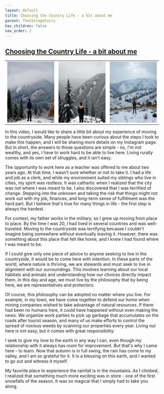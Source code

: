 ```yaml
---
layout: default
title: Choosing the Country Life - a bit about me
parent: TheCottageFairy
has_children: false
nav_order: 2
---
```


## [Choosing the Country Life - a bit about me](https://www.youtube.com/watch?v=Vb6xitXKQDs)

<div>
<table align="center">
	<tr>
		<td align="center">
			<img src="../../assets/cottage_fairy_ai_generated_photos/Choosing_the_Country_Life_-_a_bit_about_me-[Vb6xitXKQDs]/generated_00.png" height="200" width="200"/>
		</td>
		<td align="center">
			<img src="../../assets/cottage_fairy_ai_generated_photos/Choosing_the_Country_Life_-_a_bit_about_me-[Vb6xitXKQDs]/generated_01.png" height="200" width="200"/>
		</td>
		<td align="center">
			<img src="../../assets/cottage_fairy_ai_generated_photos/Choosing_the_Country_Life_-_a_bit_about_me-[Vb6xitXKQDs]/generated_02.png" height="200" width="200"/>
		</td>
	</tr>
</table>
</div>

In this video, I would like to share a little bit about my experience of moving to the countryside. Many people have been curious about the steps I took to make this happen, and I will be sharing more details on my Instagram page. But in short, the answers to those questions are simple - no, I'm not wealthy, and yes, I have to work hard to be able to live here. Living rurally comes with its own set of struggles, and it isn't easy.

The opportunity to work here as a teacher was offered to me about two years ago. At that time, I wasn't sure whether or not to take it. I had a life and job as a clerk, and while my environment suited my siblings who live in cities, my spirit was restless. It was cathartic when I realized that the city was not where I was meant to be. I also discovered that I was terrified of change. Stepping into the unknown and taking the risk that things might not work out with my job, finances, and long-term sense of fulfillment was the hard part. But I believe that's true for many things in life - the first step is always the hardest.

For context, my father works in the military, so I grew up moving from place to place. By the time I was 20, I had lived in several countries and was well-traveled. Moving to the countryside was terrifying because I couldn't imagine being somewhere without eventually leaving it. However, there was something about this place that felt like home, and I knew I had found where I was meant to be.

If I could give only one piece of advice to anyone seeking to live in the countryside, it would be to come here with intention. In these parts of the world, where nature is thriving, we are stewards and must seek to live in alignment with our surroundings. This involves learning about our local habitats and animals and understanding how our choices directly impact them. In this day and age, we must live by the philosophy that by being here, we are representatives and protectors.

Of course, this philosophy can be adopted no matter where you live. For example, in my town, we have come together to defend our home when mining companies wished to take advantage of natural resources. If there had been no humans here, it could have happened without even making the news. We organize work parties to pick up garbage that accumulates on the roads after tourist season, and many of us make efforts to control the spread of noxious weeds by scanning our properties every year. Living out here is not easy, but it comes with great responsibility.

I seek to give my love to the earth in any way I can, even though my relationship with it always has room for improvement. But that's why I came here - to learn. Now that autumn is in full swing, the rain has come to my valley, and I am so grateful for it. It is a blessing on this earth, and I wanted to go out and witness it myself.

My favorite place to experience the rainfall is in the mountains. As I climbed, I realized that something much more exciting was in store - one of the first snowfalls of the season. It was so magical that I simply had to take you along.